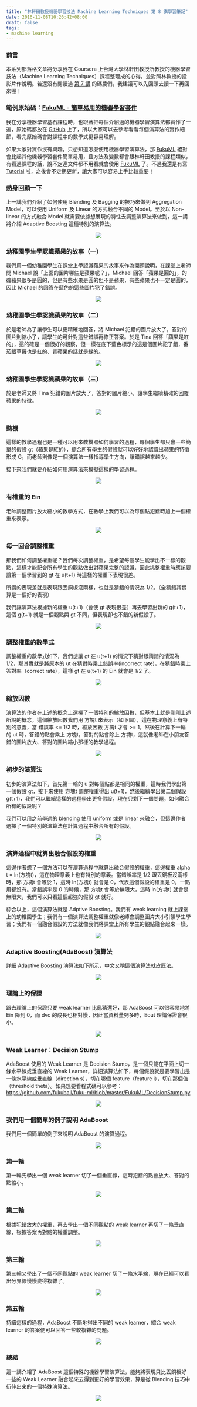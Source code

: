 ```yaml
---
title: "林軒田教授機器學習技法 Machine Learning Techniques 第 8 講學習筆記"
date: 2016-11-08T10:26:42+08:00
draft: false
tags:
- machine learning
---
```


### 前言

本系列部落格文章將分享我在 Coursera 上台灣大學林軒田教授所教授的機器學習技法（Machine Learning Techniques）課程整理成的心得，並對照林教授的投影片作說明。若還沒有閱讀過 [第 7 講](http://blog.fukuball.com/lin-xuan-tian-jiao-shou-ji-qi-xue-xi-ji-fa-machine-learning-techniques-di-7-jiang-xue-xi-bi-ji/) 的碼農們，我建議可以先回頭去讀一下再回來喔！

### 範例原始碼：[FukuML - 簡單易用的機器學習套件](https://github.com/fukuball/fuku-ml)

我在分享機器學習基石課程時，也跟著把每個介紹過的機器學習演算法都實作了一遍，原始碼都放在 [GitHub](https://github.com/fukuball/fuku-ml) 上了，所以大家可以去參考看看每個演算法的實作細節，看完原始碼會對課程中的數學式更容易理解。

如果大家對實作沒有興趣，只想知道怎麼使用機器學習演算法，那 [FukuML](https://github.com/fukuball/fuku-ml) 絕對會比起其他機器學習套件簡單易用，且方法及變數都會跟林軒田教授的課程類似，有看過課程的話，說不定連文件都不用看就會使用 [FukuML](https://github.com/fukuball/fuku-ml) 了。不過我還是有寫 [Tutorial](https://github.com/fukuball/FukuML-Tutorial) 啦，之後會不定期更新，讓大家可以容易上手比較重要！

### 熱身回顧一下

上一講我們介紹了如何使用 Blending 及 Bagging 的技巧來做到 Aggregation Model，可以使用 Uniform 及 Linear 的方式融合不同的 Model。至於以 Non-linear 的方式融合 Model 就需要依據想展現的特性去調整演算法來做到，這一講將介紹 Adaptive Boosting 這種特別的演算法。

<p style="text-align:center">
    <img src="http://static.obeobe.com/image/blog-image/Machine-Learning-Techniques-8-1.png">
</p>

### 幼稚園學生學認識蘋果的故事（一）

我們用一個幼稚園學生在課堂上學認識蘋果的故事來作為開頭說明，在課堂上老師問 Michael 說「上面的圖片哪些是蘋果呢？」，Michael 回答「蘋果是圓的」，的確蘋果很多是圓的，但是有些水果是圓的但不是蘋果，有些蘋果也不一定是圓的，因此 Michael 的回答在藍色的這些圖片犯了錯誤。

<p style="text-align:center">
    <img src="http://static.obeobe.com/image/blog-image/Machine-Learning-Techniques-8-2.png">
</p>

### 幼稚園學生學認識蘋果的故事（二）

於是老師為了讓學生可以更精確地回答，將 Michael 犯錯的圖片放大了，答對的圖片則縮小了，讓學生的可針對這些錯誤再修正答案。於是 Tina 回答「蘋果是紅的」，這的確是一個很好的觀察，但一樣在底下藍色標示的這是個圖片犯了錯，番茄跟草莓也是紅的、青蘋果的話就是綠的。

<p style="text-align:center">
    <img src="http://static.obeobe.com/image/blog-image/Machine-Learning-Techniques-8-3.png">
</p>

### 幼稚園學生學認識蘋果的故事（三）

於是老師又將 Tina 犯錯的圖片放大了，答對的圖片縮小，讓學生繼續精確的回覆蘋果的特徵。

<p style="text-align:center">
    <img src="http://static.obeobe.com/image/blog-image/Machine-Learning-Techniques-8-4.png">
</p>

### 動機

這樣的教學過程也是一種可以用來教機器如何學習的過程，每個學生都只會一些簡單的假設 gt（蘋果是紅的），綜合所有學生的假設就可以好好地認識出蘋果的特徵形成 G，而老師則像是一個演算法一樣指導學生方向，讓錯誤越來越少。

接下來我們就要介紹如何用演算法來模擬這樣的學習過程。

<p style="text-align:center">
    <img src="http://static.obeobe.com/image/blog-image/Machine-Learning-Techniques-8-5.png">
</p>

### 有權重的 Ein

老師調整圖片放大縮小的教學方式，在數學上我們可以為每個點犯錯時加上一個權重來表示。

<p style="text-align:center">
    <img src="http://static.obeobe.com/image/blog-image/Machine-Learning-Techniques-8-6.png">
</p>

### 每一回合調整權重

那我們如何調整權重呢？我們每次調整權重，是希望每個學生能學出不一樣的觀點，這樣才能配合所有學生的觀點做出對蘋果完整的認識，因此挑整權重時應該要讓第一個學習到的 gt 在 u(t+1) 時這樣的權重下表現很差。

所謂的表現差就是表現跟丟銅板沒兩樣，也就是猜錯的情況為 1/2。（全猜錯其實算是一個好的表現）

我們讓演算法根據新的權重 u(t+1)（會使 gt 表現很差）再去學習出新的 g(t+1)，這個 g(t+1) 就是一個觀點與 gt 不同，但表現卻也不錯的新假設了。

<p style="text-align:center">
    <img src="http://static.obeobe.com/image/blog-image/Machine-Learning-Techniques-8-8.png">
</p>

### 調整權重的數學式

調整權重的數學式如下，我們想讓 gt 在 u(t+1) 的情況下猜對跟猜錯的情況為 1/2，那其實就是將原本的 ut 在猜對時乘上錯誤率(incorrect rate)，在猜錯時乘上答對率（correct rate），這樣 gt 在 u(t+1) 的 Ein 就會是 1/2 了。


<p style="text-align:center">
    <img src="http://static.obeobe.com/image/blog-image/Machine-Learning-Techniques-8-9.png">
</p>

### 縮放因數

演算法的作者在上述的概念上選擇了一個特別的縮放因數，但基本上就是剛剛上述所說的概念，這個縮放因數我們用 方塊t 來表示（如下圖），這在物理意義上有特別的意義，當 錯誤率 <= 1/2 時，縮放因數 方塊t 才會 >= 1，然後在計算下一輪的 ut 時，答錯的點會乘上 方塊t，答對的點會除上 方塊t，這就像老師在小朋友答錯的圖片放大、答對的圖片縮小那樣的教學過程。

<p style="text-align:center">
    <img src="http://static.obeobe.com/image/blog-image/Machine-Learning-Techniques-8-10.png">
</p>

### 初步的演算法

初步的演算法如下，首先第一輪的 u 對每個點都是相同的權重，這時我們學出第一個假設 gt，接下來使用 方塊t 調整權重得出 u(t+1)，然後繼續學出第二個假設 g(t+1)，我們可以繼續這樣的過程學出更多假設，現在只剩下一個問題，如何融合所有的假設呢？

我們可以用之前學過的 blending 使用 uniform 或是 linear 來融合，但這邊作者選擇了一個特別的演算法在計算過程中融合所有的假設。


<p style="text-align:center">
    <img src="http://static.obeobe.com/image/blog-image/Machine-Learning-Techniques-8-11.png">
</p>

### 演算過程中就算出融合假設的權重

這邊作者想了一個方法可以在演算過程中就算出融合假設的權重，這邊權重 alpha t = ln(方塊t)，這在物理意義上也有特別的意義。當錯誤率是 1/2 跟丟銅板沒兩樣時，那 方塊t 會等於 1，這時 ln(方塊t) 就會是 0，代表這個假設的權重是 0，一點用都沒有。當錯誤率是 0 的時候，那 方塊t 會等於無限大，這時 ln(方塊t) 就會是無限大，我們可以只看這個超強的假設 gt 就好。

綜合以上，這個演算法就是 Adptive Boosting。我們有 weak learning 就上課堂上的幼稚園學生；我們有一個演算法調整權重就像老師會調整圖片大小引領學生學習；我們有一個融合假設的方法就像我們將課堂上所有學生的觀點融合起來一樣。

<p style="text-align:center">
    <img src="http://static.obeobe.com/image/blog-image/Machine-Learning-Techniques-8-12.png">
</p>

### Adaptive Boosting(AdaBoost) 演算法

詳細 Adaptive Boosting 演算法如下所示，中文又稱這個演算法就皮匠法。

<p style="text-align:center">
    <img src="http://static.obeobe.com/image/blog-image/Machine-Learning-Techniques-8-13.png">
</p>

### 理論上的保證

跟去理論上的保證只要 weak learner 比亂猜還好，那 AdaBoost 可以很容易地將 Ein 降到 0，而 dvc 的成長也相對慢，因此當資料量夠多時，Eout 理論保證會很小。

<p style="text-align:center">
    <img src="http://static.obeobe.com/image/blog-image/Machine-Learning-Techniques-8-14.png">
</p>

### Weak Learner：Decision Stump

AdaBoost 使用的 Weak Learner 是 Decision Stump，是一個只能在平面上切一條水平線或垂直線的 Weak Learner，詳細演算法如下，每個假設就是要學習出是一條水平線或垂直線（direction s），切在哪個 feature（feature i），切在那個值（threshold theta）。如果想要看程式碼可以參考：https://github.com/fukuball/fuku-ml/blob/master/FukuML/DecisionStump.py

<p style="text-align:center">
    <img src="http://static.obeobe.com/image/blog-image/Machine-Learning-Techniques-8-15.png">
</p>

### 我們用一個簡單的例子說明 AdaBoost

我們用一個簡單的例子來說明 AdaBoost 的演算過程。

<p style="text-align:center">
    <img src="http://static.obeobe.com/image/blog-image/Machine-Learning-Techniques-8-16.png">
</p>

### 第一輪

第一輪先學出一個 weak learner 切了一個垂直線，這時犯錯的點會放大、答對的點縮小。

<p style="text-align:center">
    <img src="http://static.obeobe.com/image/blog-image/Machine-Learning-Techniques-8-17.png">
</p>

### 第二輪

根據犯錯放大的權重，再去學出一個不同觀點的 weak learner 再切了一條垂直線，根據答案再對點的權重調整。

<p style="text-align:center">
    <img src="http://static.obeobe.com/image/blog-image/Machine-Learning-Techniques-8-18.png">
</p>

### 第三輪

第三輪又學出了一個不同觀點的 weak learner 切了一條水平線，現在已經可以看出分界線慢慢變得複雜了。

<p style="text-align:center">
    <img src="http://static.obeobe.com/image/blog-image/Machine-Learning-Techniques-8-19.png">
</p>

### 第五輪

持續這樣的過程，AdaBoost 不斷地得出不同的 weak learner，綜合 weak learner 的答案便可以回答一些較複雜的問題。

<p style="text-align:center">
    <img src="http://static.obeobe.com/image/blog-image/Machine-Learning-Techniques-8-21.png">
</p>

### 總結

這一講介紹了 AdaBoost 這個特殊的機器學習演算法，能夠將表現只比丟銅板好一些的 Weak Learner 融合起來去得到更好的學習效果，算是從 Blending 技巧中衍伸出來的一個特殊演算法。

<p style="text-align:center">
    <img src="http://static.obeobe.com/image/blog-image/Machine-Learning-Techniques-8-22.png">
</p>
